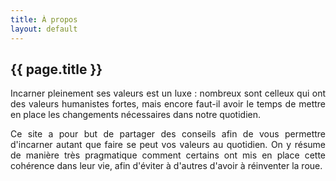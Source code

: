 ```yaml
---
title: À propos
layout: default
---
```

## {{ page.title }}

<p style="text-align: justify">Incarner pleinement ses valeurs est un luxe : nombreux sont celleux qui ont des valeurs humanistes fortes, mais encore faut-il avoir le temps de mettre en place les changements nécessaires dans notre quotidien.</p><p style="text-align: justify">Ce site a pour but de partager des conseils afin de vous permettre d'incarner autant que faire se peut vos valeurs au quotidien. On y résume de manière très pragmatique comment certains ont mis en place cette cohérence dans leur vie, afin d'éviter à d'autres d'avoir à réinventer la roue.</p>
